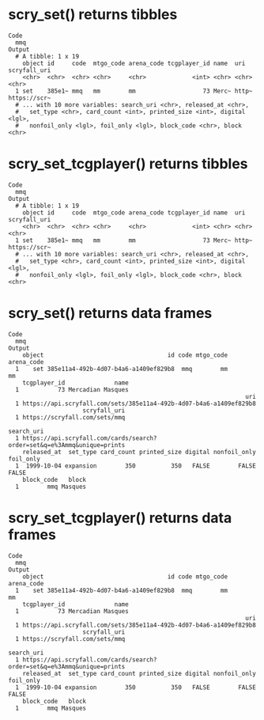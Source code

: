 # scry_set() returns tibbles

    Code
      mmq
    Output
      # A tibble: 1 x 19
        object id     code  mtgo_code arena_code tcgplayer_id name  uri   scryfall_uri
        <chr>  <chr>  <chr> <chr>     <chr>             <int> <chr> <chr> <chr>       
      1 set    385e1~ mmq   mm        mm                   73 Merc~ http~ https://scr~
      # ... with 10 more variables: search_uri <chr>, released_at <chr>,
      #   set_type <chr>, card_count <int>, printed_size <int>, digital <lgl>,
      #   nonfoil_only <lgl>, foil_only <lgl>, block_code <chr>, block <chr>

# scry_set_tcgplayer() returns tibbles

    Code
      mmq
    Output
      # A tibble: 1 x 19
        object id     code  mtgo_code arena_code tcgplayer_id name  uri   scryfall_uri
        <chr>  <chr>  <chr> <chr>     <chr>             <int> <chr> <chr> <chr>       
      1 set    385e1~ mmq   mm        mm                   73 Merc~ http~ https://scr~
      # ... with 10 more variables: search_uri <chr>, released_at <chr>,
      #   set_type <chr>, card_count <int>, printed_size <int>, digital <lgl>,
      #   nonfoil_only <lgl>, foil_only <lgl>, block_code <chr>, block <chr>

# scry_set() returns data frames

    Code
      mmq
    Output
        object                                   id code mtgo_code arena_code
      1    set 385e11a4-492b-4d07-b4a6-a1409ef829b8  mmq        mm         mm
        tcgplayer_id              name
      1           73 Mercadian Masques
                                                                       uri
      1 https://api.scryfall.com/sets/385e11a4-492b-4d07-b4a6-a1409ef829b8
                         scryfall_uri
      1 https://scryfall.com/sets/mmq
                                                                     search_uri
      1 https://api.scryfall.com/cards/search?order=set&q=e%3Ammq&unique=prints
        released_at  set_type card_count printed_size digital nonfoil_only foil_only
      1  1999-10-04 expansion        350          350   FALSE        FALSE     FALSE
        block_code   block
      1        mmq Masques

# scry_set_tcgplayer() returns data frames

    Code
      mmq
    Output
        object                                   id code mtgo_code arena_code
      1    set 385e11a4-492b-4d07-b4a6-a1409ef829b8  mmq        mm         mm
        tcgplayer_id              name
      1           73 Mercadian Masques
                                                                       uri
      1 https://api.scryfall.com/sets/385e11a4-492b-4d07-b4a6-a1409ef829b8
                         scryfall_uri
      1 https://scryfall.com/sets/mmq
                                                                     search_uri
      1 https://api.scryfall.com/cards/search?order=set&q=e%3Ammq&unique=prints
        released_at  set_type card_count printed_size digital nonfoil_only foil_only
      1  1999-10-04 expansion        350          350   FALSE        FALSE     FALSE
        block_code   block
      1        mmq Masques

